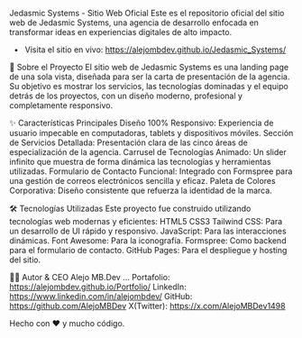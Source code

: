 Jedasmic Systems - Sitio Web Oficial
Este es el repositorio oficial del sitio web de Jedasmic Systems, una agencia de desarrollo enfocada en transformar ideas en experiencias digitales de alto impacto.

  •  
Visita el sitio en vivo: https://alejombdev.github.io/Jedasmic_Systems/

🚀 Sobre el Proyecto
El sitio web de Jedasmic Systems es una landing page de una sola vista, diseñada para ser la carta de presentación de la agencia. Su objetivo es mostrar los servicios, las tecnologías dominadas y el equipo detrás de los proyectos, con un diseño moderno, profesional y completamente responsivo.

✨ Características Principales
Diseño 100% Responsivo: Experiencia de usuario impecable en computadoras, tablets y dispositivos móviles.
Sección de Servicios Detallada: Presentación clara de las cinco áreas de especialización de la agencia.
Carrusel de Tecnologías Animado: Un slider infinito que muestra de forma dinámica las tecnologías y herramientas utilizadas.
Formulario de Contacto Funcional: Integrado con Formspree para una gestión de correos electrónicos sencilla y eficaz.
Paleta de Colores Corporativa: Diseño consistente que refuerza la identidad de la marca.

🛠️ Tecnologías Utilizadas
Este proyecto fue construido utilizando tecnologías web modernas y eficientes:
HTML5
CSS3
Tailwind CSS: Para un desarrollo de UI rápido y responsivo.
JavaScript: Para las interacciones dinámicas.
Font Awesome: Para la iconografía.
Formspree: Como backend para el formulario de contacto.
GitHub Pages: Para el despliegue y hosting del sitio.

👨‍💻 Autor & CEO 
Alejo MB.Dev ...
Portafolio: https://alejombdev.github.io/Portfolio/
LinkedIn: https://www.linkedin.com/in/alejombdev/
GitHub: https://github.com/AlejoMBDev
X(Twitter): https://x.com/AlejoMBDev1498

Hecho con ❤️ y mucho código.
